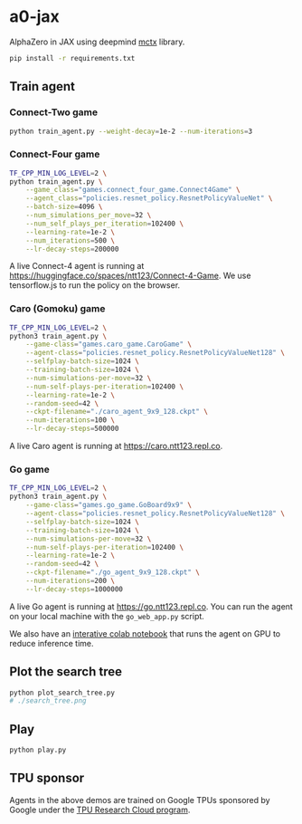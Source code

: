 # a0-jax
AlphaZero in JAX using deepmind [mctx](https://github.com/deepmind/mctx) library.

```sh
pip install -r requirements.txt
```


## Train agent

### Connect-Two game


```sh
python train_agent.py --weight-decay=1e-2 --num-iterations=3
```


### Connect-Four game

```sh
TF_CPP_MIN_LOG_LEVEL=2 \
python train_agent.py \
    --game_class="games.connect_four_game.Connect4Game" \
    --agent_class="policies.resnet_policy.ResnetPolicyValueNet" \
    --batch-size=4096 \
    --num_simulations_per_move=32 \
    --num_self_plays_per_iteration=102400 \
    --learning-rate=1e-2 \
    --num_iterations=500 \
    --lr-decay-steps=200000
```

A live Connect-4 agent is running at https://huggingface.co/spaces/ntt123/Connect-4-Game. We use tensorflow.js to run the policy on the browser.

### Caro (Gomoku) game

```sh
TF_CPP_MIN_LOG_LEVEL=2 \
python3 train_agent.py \
    --game-class="games.caro_game.CaroGame" \
    --agent-class="policies.resnet_policy.ResnetPolicyValueNet128" \
    --selfplay-batch-size=1024 \
    --training-batch-size=1024 \
    --num-simulations-per-move=32 \
    --num-self-plays-per-iteration=102400 \
    --learning-rate=1e-2 \
    --random-seed=42 \
    --ckpt-filename="./caro_agent_9x9_128.ckpt" \
    --num-iterations=100 \
    --lr-decay-steps=500000
```

A live Caro agent is running at https://caro.ntt123.repl.co.


### Go game

```sh
TF_CPP_MIN_LOG_LEVEL=2 \
python3 train_agent.py \
    --game-class="games.go_game.GoBoard9x9" \
    --agent-class="policies.resnet_policy.ResnetPolicyValueNet128" \
    --selfplay-batch-size=1024 \
    --training-batch-size=1024 \
    --num-simulations-per-move=32 \
    --num-self-plays-per-iteration=102400 \
    --learning-rate=1e-2 \
    --random-seed=42 \
    --ckpt-filename="./go_agent_9x9_128.ckpt" \
    --num-iterations=200 \
    --lr-decay-steps=1000000
```

A live Go agent is running at https://go.ntt123.repl.co.
You can run the agent on your local machine with the `go_web_app.py` script.

We also have an [interative colab notebook](https://colab.research.google.com/drive/1IlN1gThYrLazxTGrhryNzspx-Ts_6llj?usp=sharing) that runs the agent on GPU to reduce inference time.


## Plot the search tree

```sh
python plot_search_tree.py 
# ./search_tree.png
```

## Play

```sh
python play.py
```


## TPU sponsor

Agents in the above demos are trained on Google TPUs sponsored by Google under the [TPU Research Cloud program](https://sites.research.google/trc/about/). 
